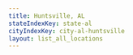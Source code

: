 ```yaml
---
title: Huntsville, AL
stateIndexKey: state-al
cityIndexKey: city-al-huntsville
layout: list_all_locations
---
```

